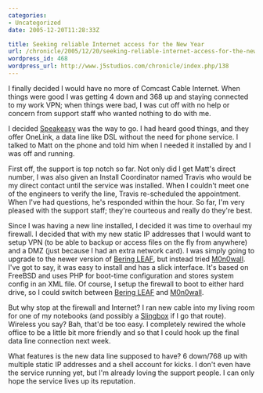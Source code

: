 ```yaml
--- 
categories:
- Uncategorized
date: 2005-12-20T11:28:33Z

title: Seeking reliable Internet access for the New Year
url: /chronicle/2005/12/20/seeking-reliable-internet-access-for-the-new-year/
wordpress_id: 468
wordpress_url: http://www.j5studios.com/chronicle/index.php/138
---
```


I finally decided I would have no more of Comcast Cable Internet.  When things were good I was getting 4 down and 368 up and staying connected to my work VPN; when things were bad, I was cut off with no help or concern from support staff who wanted nothing to do with me.

I decided <a href="http://www.speakeasy.net">Speakeasy</a> was the way to go. I had heard good things, and they offer OneLink, a data line like DSL without the need for phone service. I talked to Matt on the phone and told him when I needed it installed by and I was off and running.

First off, the support is top notch so far. Not only did I get Matt's direct number, I was also given an Install Coordinator named Travis who would be my direct contact until the service was installed. When I couldn't meet one of the engineers to verify the line, Travis re-scheduled the appointment. When I've had questions, he's responded within the hour. So far, I'm very pleased with the support staff; they're courteous and really do they're best.

Since I was having a new line installed, I decided it was time to overhaul my firewall. I decided that with my new static IP addresses that I would want to setup VPN (to be able to backup or access files on the fly from anywhere) and a DMZ (just because I had an extra network card). I was simply going to upgrade to the newer version of <a href="http://leaf.sourceforge.net/">Bering LEAF</a>, but instead tried <a href="http://www.m0n0.ch/wall/">M0n0wall</a>. I've got to say, it was easy to install and has a slick interface. It's based on FreeBSD and uses PHP for boot-time configuration and stores system config in an XML file. Of course, I setup the firewall to boot to either hard drive, so I could switch between <a href="http://leaf.sourceforge.net/">Bering LEAF</a> and <a href="http://www.m0n0.ch/wall/">M0n0wall</a>.

But why stop at the firewall and Internet? I ran new cable into my living room for one of my notebooks (and possibly a <a href="http://www.slingmedia.com/">Slingbox</a> if I go that route). Wireless you say? Bah, that'd be too easy. I completely rewired the whole office to be a little bit more friendly and so that I could hook up the final data line connection next week.

What features is the new data line supposed to have? 6 down/768 up with multiple static IP addresses and a shell account for kicks. I don't even have the service running yet, but I'm already loving the support people. I can only hope the service lives up its reputation.

